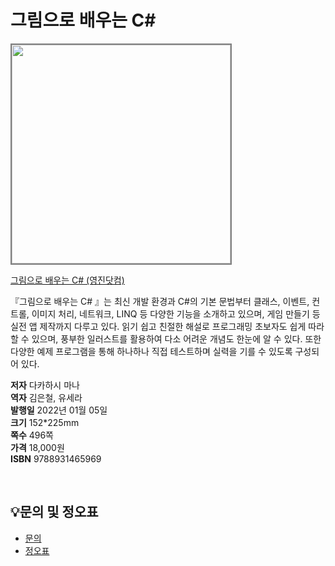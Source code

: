 # 그림으로 배우는 C#

<img src="https://www.youngjin.com/images/book_cover/9788931465969.jpg" height="350px" style="border: 2px solid grey;">

[그림으로 배우는 C#
 (영진닷컴)](https://blog.naver.com/ydot/222576350640)

『그림으로 배우는 C#
』는 최신 개발 환경과 C#의 기본 문법부터 클래스, 이벤트, 컨트롤, 이미지 처리, 네트워크, LINQ 등 다양한 기능을 소개하고 있으며, 게임 만들기 등 실전 앱 제작까지 다루고 있다. 읽기 쉽고 친절한 해설로 프로그래밍 초보자도 쉽게 따라 할 수 있으며, 풍부한 일러스트를 활용하여 다소 어려운 개념도 한눈에 알 수 있다. 또한 다양한 예제 프로그램을 통해 하나하나 직접 테스트하며 실력을 기를 수 있도록 구성되어 있다.

**저자** 다카하시 마나   
**역자** 김은철, 유세라  
**발행일** 2022년 01월 05일  
**크기** 152*225mm  
**쪽수** 496쪽  
**가격** 18,000원  
**ISBN** 9788931465969  


<br>

## 💡문의 및 정오표
- [문의](mailto:Support@youngjin.com)
- [정오표](https://www.youngjin.com/Artyboard/mboard.asp?strBoardID=errata)
